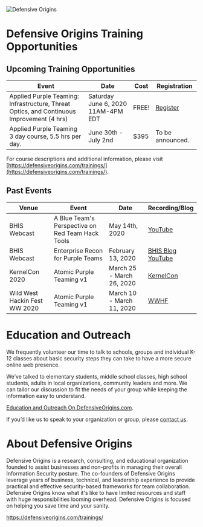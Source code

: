 
![Defensive Origins](https://defensiveorigins.com/wp-content/uploads/2020/05/defensive-origins-header-6-1536x760.png)
# Defensive Origins Training Opportunities 

## Upcoming Training Opportunities
| Event                                    | Date                               | Cost  | Registration     |
|------------------------------------------|------------------------------------|-------|------------------|
| Applied Purple Teaming: Infrastructure, Threat Optics, and Continuous Improvement (4 hrs) | Saturday June 6, 2020 11AM-4PM EDT | FREE! | [Register](https://register.gotowebinar.com/register/7632358227918317070?source=kidogh)                 |
| Applied Purple Teaming<br>3 day course, 5.5 hrs per day.<br> | June 30th - July 2nd               | $395  | To be announced. |

For course descriptions and additional information, please visit [https://defensiveorigins.com/trainings/](https://defensiveorigins.com/trainings/).

## Past Events
| Venue                         | Event                                    | Date                       | Recording/Blog                           |
|-------------------------------|------------------------------------------|----------------------------|------------------------------------------|
| BHIS Webcast                  | A Blue Team's Perspective on Red Team Hack Tools | May 14th, 2020             | [YouTube](https://www.youtube.com/watch?v=0mIN2OU5hQE) |
| BHIS Webcast                  | Enterprise Recon for Purple Teams        | February 13, 2020          | [BHIS Blog](https://www.blackhillsinfosec.com/webcast-enterprise-recon-for-purple-teams/)<br>[YouTube](https://www.youtube.com/watch?v=5c4KHB8dZMw)                     |
| KernelCon 2020                | Atomic Purple Teaming v1                    | March 25 - March  26, 2020 | [KernelCon](https://kernelcon.org/)                                |
| Wild West Hackin Fest WW 2020 | Atomic Purple Teaming v1                    | March 10 - March 11, 2020  | [WWHF](https://wildwesthackinfest.com/)                |
# Education and Outreach 
We frequently volunteer our time to talk to schools, groups and individual K-12 classes about basic security steps they can take to have a more secure online web presence. 

We’ve talked to elementary students, middle school classes, high school students, adults in local organizations, community leaders and more. We can tailor our discussion to fit the needs of your group while keeping the information easy to understand. 

[Education and Outreach On DefensiveOrigins.com](https://defensiveorigins.com/resources/).

If you’d like us to speak to your organization or group, please [contact us](https://defensiveorigins.com/contact/).

# About Defensive Origins

Defensive Origins is a research, consulting, and educational organization founded to assist businesses and non-profits in managing their overall Information Security posture.  The co-founders of Defensive Origins leverage years of business, technical, and leadership experience to provide practical and effective security-based frameworks for team collaboration. Defensive Origins know what it's like to have limited resources and staff with huge responsibilities looming overhead.  Defensive Origins is focused on helping you save time and your sanity.



https://defensiveorigins.com/trainings/
